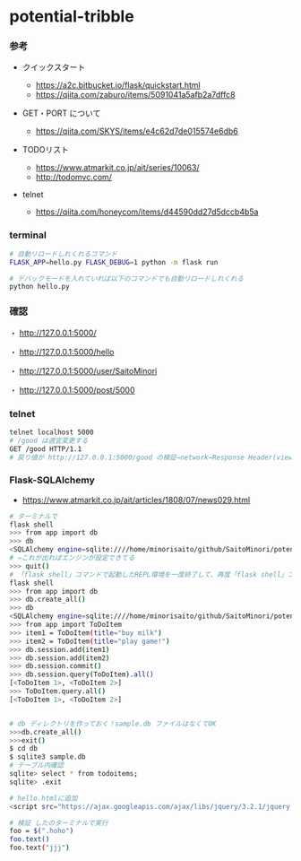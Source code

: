 # potential-tribble

### 参考

* クイックスタート

    * https://a2c.bitbucket.io/flask/quickstart.html
    * https://qiita.com/zaburo/items/5091041a5afb2a7dffc8

* GET・PORT について

    * https://qiita.com/SKYS/items/e4c62d7de015574e6db6

* TODOリスト

    * https://www.atmarkit.co.jp/ait/series/10063/
    * http://todomvc.com/

* telnet

    * https://qiita.com/honeycom/items/d44590dd27d5dccb4b5a


### terminal
```bash
# 自動リロードしれくれるコマンド
FLASK_APP=hello.py FLASK_DEBUG=1 python -m flask run

# デバックモードを入れていれば以下のコマンドでも自動リロードしれくれる
python hello.py
```

### 確認

・ http://127.0.0.1:5000/

・ http://127.0.0.1:5000/hello

・ http://127.0.0.1:5000/user/SaitoMinori

・ http://127.0.0.1:5000/post/5000


### telnet 
```bash
telnet localhost 5000 
# /good は適宜変更する
GET /good HTTP/1.1
# 戻り値が http://127.0.0.1:5000/good の検証→network→Response Header(view source)と一致する！
```

### Flask-SQLAlchemy

* https://www.atmarkit.co.jp/ait/articles/1808/07/news029.html
    
```bash
# ターミナルで
flask shell
>>> from app import db
>>> db
<SQLAlchemy engine=sqlite:////home/minorisaito/github/SaitoMinori/potential-tribble/flask-work/db/sample.db>
# ⇒これが出ればエンジンが設定できてる
>>> quit()
# 「flask shell」コマンドで起動したREPL環境を一度終了して、再度「flask shell」コマンドを実行しておく（コードの追加をアプリのコンテキストに反映するため）
flask shell
>>> from app import db
>>> db.create_all()
>>> db
<SQLAlchemy engine=sqlite:////home/minorisaito/github/SaitoMinori/potential-tribble/flask-work/db/sample.db>
>>> from app import ToDoItem
>>> item1 = ToDoItem(title="buy milk")
>>> item2 = ToDoItem(title="play game!")
>>> db.session.add(item1)
>>> db.session.add(item2)
>>> db.session.commit()
>>> db.session.query(ToDoItem).all()
[<ToDoItem 1>, <ToDoItem 2>]
>>> ToDoItem.query.all()
[<ToDoItem 1>, <ToDoItem 2>]


# db ディレクトリを作っておく！sample.db ファイルはなくてOK
>>>db.create_all()
>>>exit()
$ cd db
$ sqlite3 sample.db
# テーブル内確認
sqlite> select * from todoitems;
sqlite> .exit
```

```bash
# hello.htmlに追加
<script src="https://ajax.googleapis.com/ajax/libs/jquery/3.2.1/jquery.min.js"></script>

# 検証 したのターミナルで実行
foo = $(".hoho")
foo.text()
foo.text("jjj")
```
